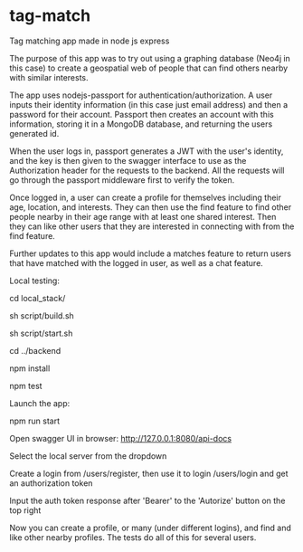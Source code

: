 # tag-match
Tag matching app made in node js express

The purpose of this app was to try out using a graphing database (Neo4j in this case) to create a geospatial web of people that can find others nearby with similar interests. 

The app uses nodejs-passport for authentication/authorization. A user inputs their identity information (in this case just email address) and then a password for their account. Passport then creates an account with this information, storing it in a MongoDB database, and returning the users generated id.

When the user logs in, passport generates a JWT with the user's identity, and the key is then given to the swagger interface to use as the Authorization header for the requests to the backend. All the requests will go through the passport middleware first to verify the token.

Once logged in, a user can create a profile for themselves including their age, location, and interests.
They can then use the find feature to find other people nearby in their age range with at least one shared interest.
Then they can like other users that they are interested in connecting with from the find feature.

Further updates to this app would include a matches feature to return users that have matched with the logged in user, as well as a chat feature.

Local testing:

cd local_stack/

sh script/build.sh

sh script/start.sh

cd ../backend

npm install

npm test

Launch the app:

npm run start

Open swagger UI in browser:
http://127.0.0.1:8080/api-docs

Select the local server from the dropdown

Create a login from /users/register, then use it to login /users/login and get an authorization token

Input the auth token response after 'Bearer' to the 'Autorize' button on the top right

Now you can create a profile, or many (under different logins), and find and like other nearby profiles. 
The tests do all of this for several users.
